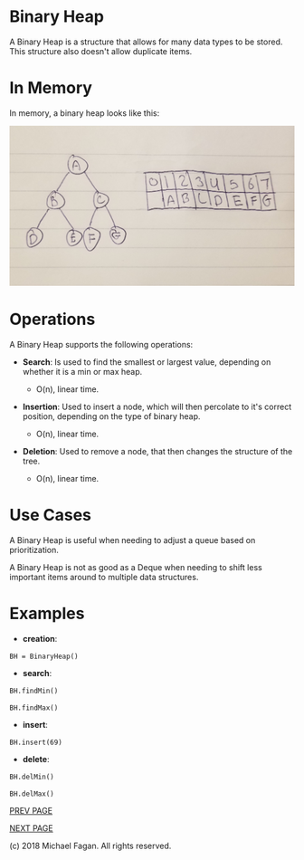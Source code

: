 # Binary Heap

A Binary Heap is a structure that allows for many data types to be stored. This structure also doesn't allow duplicate items.

# In Memory

In memory, a binary heap looks like this:

![Image of Binary Heap in Memory](images/binaryheap.jpg)

# Operations

A Binary Heap supports the following operations:

* **Search**: Is used to find the smallest or largest value, depending on whether it is a min or max heap.
  * O(n), linear time. 

* **Insertion**: Used to insert a node, which will then percolate to it's correct position, depending on the type of binary heap.
  * O(n), linear time. 

* **Deletion**: Used to remove a node, that then changes the structure of the tree.
  * O(n), linear time.  

# Use Cases

A Binary Heap is useful when needing to adjust a queue based on prioritization.

A Binary Heap is not as good as a Deque when needing to shift less important items around to multiple data structures.
# Examples

* **creation**:

~~~
BH = BinaryHeap()
~~~

* **search**:

~~~
BH.findMin()
~~~

~~~
BH.findMax()
~~~

* **insert**:

~~~
BH.insert(69)
~~~

* **delete**:

~~~
BH.delMin()
~~~

~~~
BH.delMax()
~~~

[PREV PAGE](graph.md)

[NEXT PAGE](queue.md)

(c) 2018 Michael Fagan. All rights reserved.
